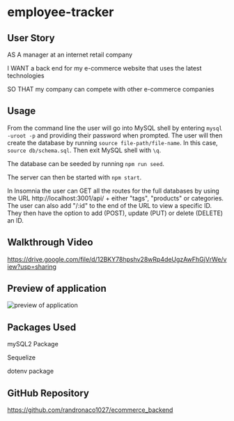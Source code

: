 # employee-tracker

## User Story
AS A manager at an internet retail company

I WANT a back end for my e-commerce website that uses the latest technologies

SO THAT my company can compete with other e-commerce companies

## Usage
From the command line the user will go into MySQL shell by entering `mysql -uroot -p` and providing their password when prompted. The user will then create the database by running `source file-path/file-name`. In this case, `source db/schema.sql`. Then exit MySQL shell with `\q`.

The database can be seeded by running `npm run seed`.

The server can then be started with `npm start`.

In Insomnia the user can GET all the routes for the full databases by using the URL http://localhost:3001/api/ + either "tags", "products" or categories. The user can also add "/:id" to the end of the URL to view a specific ID. They then have the option to add (POST), update (PUT) or delete (DELETE) an ID.

## Walkthrough Video
https://drive.google.com/file/d/12BKY78hpshv28wRp4deUgzAwFhGjVrWe/view?usp=sharing 

## Preview of application
![preview of application](./assets/images/preview.png)

## Packages Used
mySQL2 Package

Sequelize

dotenv package

## GitHub Repository
https://github.com/randronaco1027/ecommerce_backend